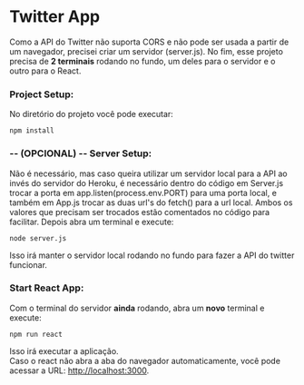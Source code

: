 # Twitter App

Como a API do Twitter não suporta CORS e não pode ser usada a partir de um navegador, precisei criar um servidor (server.js). No fim, esse projeto precisa de **2 terminais** rodando no fundo, um deles para o servidor e o outro para o React.  <br/>


### Project Setup:
No diretório do projeto você pode executar:
```
npm install
```


### -- (OPCIONAL) -- Server Setup:
Não é necessário, mas caso queira utilizar um servidor local para a API ao invés do servidor do Heroku, é necessário dentro do código em Server.js trocar a porta em app.listen(process.env.PORT) para uma porta local, e também em App.js trocar as duas url's do fetch() para a url local. Ambos os valores que precisam ser trocados estão comentados no código para facilitar. Depois abra um terminal e execute:
```
node server.js
```
Isso irá manter o servidor local rodando no fundo para fazer a API do twitter funcionar.<br/>



### Start React App: 
Com o terminal do servidor **ainda** rodando, abra um **novo** terminal e execute:
```
npm run react
```
Isso irá executar a aplicação.<br />
Caso o react não abra a aba do navegador automaticamente, você pode acessar a URL: [http://localhost:3000](http://localhost:3000).


<!---
<br/>
<br/>
<hr/>
<br/>
<br/>

## This app was developed for a Junior Dev interview.
Since the twitter api does not support CORS and can't be used from a browser, I've had to create a new Server (server.js). In conclusion, this project needs **2 terminals** running on the background, one for the server and the other for react itself.<br/>


### Available Scripts:
In the project directory, you can run:
```
npm install
```


### Project Setup:
Open one terminal and run:
```
npm run server
```
Keeps the server running in the background covering the twitter api.


### Start React App: 
With a terminal **still running** the server, open a **new one** and run:
```
npm run react
```
Runs the app in the development mode.<br />
If React doesn't open the browser automatically, you can enter the following URL: [http://localhost:3000](http://localhost:3000). --->
